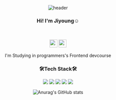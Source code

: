 <div align="center">

![header](https://capsule-render.vercel.app/api?type=waving&color=bbdefb&height=250&text=Welcome!&animation=fadeIn&fontColor=ffffff&fontAlignY=35&desc=JiYoung's%20GitHub&descAlign=65&descAlignY=50)

### Hi! I'm Jiyoung☺
<br/>
<br />
 <a href="https://yj-zero.tistory.com/" target="_blank"><img height="25" src="https://img.shields.io/badge/BLOG-000000?style=flat-square&logo=tistory&logoColor=white"/></a> <img height="25" src="https://img.shields.io/badge/DevCourse-1a237e?style=for-the-badge&logoColor=white">

I'm Studying in programmers's Frontend devcourse

### 🛠Tech Stack🛠
 
 <img src="https://img.shields.io/badge/JavaScript-F7DF1E?style=for-the-badge&logo=JavaScript&logoColor=black"> <img src="https://img.shields.io/badge/TypeScript-3178C6?style=for-the-badge&logo=TypeScript&logoColor=black"> <img src="https://img.shields.io/badge/React-61DAFB?style=for-the-badge&logo=React&logoColor=black"> <img src="https://img.shields.io/badge/CSS-1572B6?style=for-the-badge&logo=CSS3&logoColor=black"> <img src="https://img.shields.io/badge/HTML-E34F26?style=for-the-badge&logo=HTML5&logoColor=black">
 
 
 
 ![Anurag's GitHub stats](https://github-readme-stats.vercel.app/api?username=YJZero&show_icons=true&theme=radical)
 </div>
